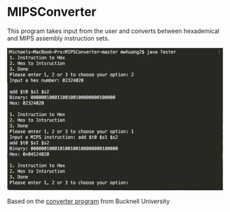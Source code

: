 # MIPSConverter

This program takes input from the user and converts between hexademical and MIPS assembly instruction sets. 

![ScreenShot](/screenshot.png)

Based on the <a href="https://www.eg.bucknell.edu/~csci320/mips_web/">converter program</a> from Bucknell University
